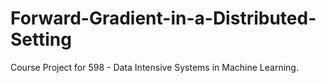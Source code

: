 # Forward-Gradient-in-a-Distributed-Setting

Course Project for 598 - Data Intensive Systems in Machine Learning.

